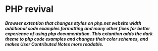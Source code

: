 # PHP revival
##### Browser extention that changes styles on php.net website width additional code examples formatting and many other fixes for better experience of using php documentation. This extantion adds the dark theme to php code examples and changes their color schemes, and makes User Contributed Notes more readable.
